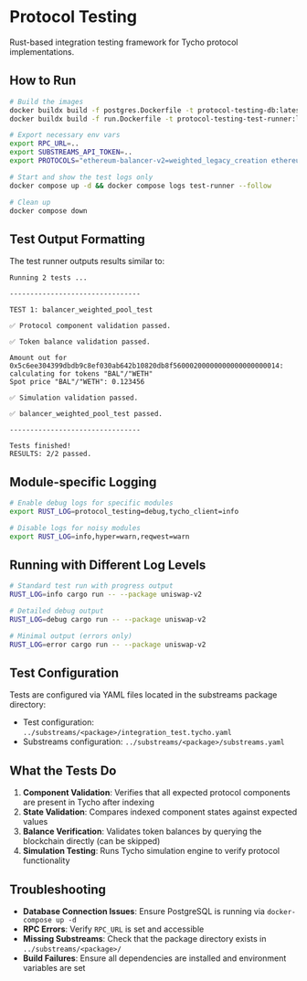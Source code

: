 # Protocol Testing

Rust-based integration testing framework for Tycho protocol implementations.

## How to Run

```bash
# Build the images
docker buildx build -f postgres.Dockerfile -t protocol-testing-db:latest --load .
docker buildx build -f run.Dockerfile -t protocol-testing-test-runner:latest --load .

# Export necessary env vars
export RPC_URL=..
export SUBSTREAMS_API_TOKEN=..
export PROTOCOLS="ethereum-balancer-v2=weighted_legacy_creation ethereum-ekubo-v2"

# Start and show the test logs only
docker compose up -d && docker compose logs test-runner --follow

# Clean up
docker compose down
```

## Test Output Formatting

The test runner outputs results similar to:

```
Running 2 tests ...

--------------------------------

TEST 1: balancer_weighted_pool_test

✅ Protocol component validation passed.

✅ Token balance validation passed.

Amount out for 0x5c6ee304399dbdb9c8ef030ab642b10820db8f56000200000000000000000014: calculating for tokens "BAL"/"WETH"
Spot price "BAL"/"WETH": 0.123456

✅ Simulation validation passed.

✅ balancer_weighted_pool_test passed.

--------------------------------

Tests finished! 
RESULTS: 2/2 passed.
```

## Module-specific Logging
```bash
# Enable debug logs for specific modules
export RUST_LOG=protocol_testing=debug,tycho_client=info

# Disable logs for noisy modules
export RUST_LOG=info,hyper=warn,reqwest=warn
```

## Running with Different Log Levels
```bash
# Standard test run with progress output
RUST_LOG=info cargo run -- --package uniswap-v2

# Detailed debug output
RUST_LOG=debug cargo run -- --package uniswap-v2

# Minimal output (errors only)
RUST_LOG=error cargo run -- --package uniswap-v2
```

## Test Configuration

Tests are configured via YAML files located in the substreams package directory:
- Test configuration: `../substreams/<package>/integration_test.tycho.yaml`
- Substreams configuration: `../substreams/<package>/substreams.yaml`

## What the Tests Do

1. **Component Validation**: Verifies that all expected protocol components are present in Tycho after indexing
2. **State Validation**: Compares indexed component states against expected values
3. **Balance Verification**: Validates token balances by querying the blockchain directly (can be skipped)
4. **Simulation Testing**: Runs Tycho simulation engine to verify protocol functionality

## Troubleshooting

- **Database Connection Issues**: Ensure PostgreSQL is running via `docker-compose up -d`
- **RPC Errors**: Verify `RPC_URL` is set and accessible
- **Missing Substreams**: Check that the package directory exists in `../substreams/<package>/`
- **Build Failures**: Ensure all dependencies are installed and environment variables are set
